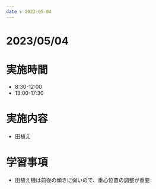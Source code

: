 ```yaml
---
date : 2023-05-04
---
```


# 2023/05/04

# 実施時間
- 8:30-12:00
- 13:00-17:30

# 実施内容
- 田植え

# 学習事項
- 田植え機は前後の傾きに弱いので、重心位置の調整が重要
